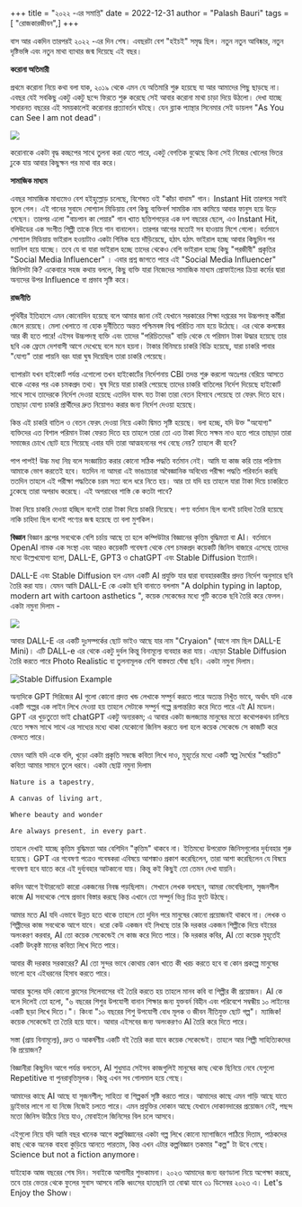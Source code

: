 +++
title = "২০২২ -এর সমাপ্তি"
date = 2022-12-31
author = "Palash Bauri"
tags = [ "রোজকারজীবন",]
+++

বাস আর একদিন তারপরই ২০২২ -এর দিন শেষ। এবছরটা বেশ "হইচই" সমৃদ্ধ ছিল। নতুন নতুন আবিষ্কার, নতুন দৃষ্টিভঙ্গি এবং নতুন মাথা ব্যাথার জন্ম দিয়েছে এই বছর।

**করোনা অতিমারী**

প্রথমে করোনা নিয়ে কথা বলা যাক, ২০১৯ থেকে এমন যে অতিমারি শুরু হয়েছে যা আর আমাদের পিছু ছাড়ছে না। এবছর যেই সবকিছু একটু একটু ছন্দে ফিরতে শুরু করেছে সেই আবার করোনা মাথা চাড়া দিয়ে উঠলো। দেখা যাচ্ছে সাধারনত বছরের এই সময়কালেই করোনার প্রত্যাবর্তন ঘটছে। যেন ব্ল্যাক প্যান্থার সিনেমার সেই ডায়লগ "As You can See I am not dead"।

![](https://media.tenor.com/95_8KxJJ1ogAAAAd/dead-black-panther.gif)

করোনাকে একটা বৃদ্ধ কচ্ছপের সাথে তুলনা করা যেতে পারে, একটু বেগতিক বুঝেছে কিনা সেই নিজের খোলের ভিতর ঢুকে যায় আবার কিছুক্ষন পর মাথা বার করে।


**সামাজিক মাধ্যম**

এবছর সামাজিক মাধ্যমেও বেশ হইহুল্লোড় চলেছে, বিশেষত ওই "কাঁচা বাদাম" গান। Instant Hit তারপরে সবাই ভুলে গেল।  এই গানের সুবাদে সোশ্যাল মিডিয়ায় বেশ কিছু ব্যক্তিবর্গ সাময়িক নাম কামিয়ে আবার ফানুস হয়ে উড়ে গেছেন। তারপর এলো "বাচপান কা পেয়ার" গান খ্যাত ছত্তিশগড়ের এক দশ বছরের ছেলে, এও Instant Hit, বলিউডের এক সংগীত শিল্পী তাকে নিয়ে গান বানালেন। তারপর আগের মতোই সব হাওয়ায় মিশে গেলো। বর্তমানে সোশ্যাল মিডিয়ায় ভাইরাল হওয়াটাও একটা গিমিক হয়ে দাঁড়িয়েছে, হঠাৎ হঠাৎ ভাইরাল হচ্ছে আবার কিছুদিন পর ভ্যানিশ হয়ে যাচ্ছে। তবে যে বা যারা ভাইরাল হচ্ছে তাদের থেকেও বেশি ভাইরাল হচ্ছে কিছু "পরজীবী" প্রকৃতির "Social Media Influencer" । এবার প্রশ্ন জাগতে পারে এই "Social Media Influencer" জিনিসটা কি? একেবারে সহজ কথায় বললে, কিছু ব্যক্তি যারা নিজেদের সামাজিক মাধ্যম প্রোফাইলের ক্রিয়া কর্মের দ্বারা অন্যদের উপর Influence বা প্রভাব সৃষ্টি করে।

**রাজনীতি**

পৃথিবীর ইতিহাসে এমন কোনোদিন হয়েছে বলে  আমার জানা নেই যেখানে সরকারের শিক্ষা দপ্তরের সব উচ্চপদস্থ কর্মীরা জেলে রয়েছে। মেলা খেলাতে না হোক দুর্নীতিতে অন্তত পশ্চিমবঙ্গ বিশ্ব পরিচিত নাম হয়ে উঠেছে। এর থেকে কলঙ্কের আর কী হতে পারে! এইসব উচ্চপদস্থ ব্যক্তি এবং তাদের "পরিচিতদের" বাড়ি থেকে যে পরিমান টাকা উদ্ধার হয়েছে তার ছবি এক ফ্রেমে দেশবাসী আগে দেখেছে বলে মনে হয়না। টাকার বিনিময়ে চাকরি বিক্রি হয়েছে, যারা চাকরি পাবার "যোগ্য" তারা পায়নি বরং যারা ঘুষ দিয়েছিল তারা চাকরি পেয়েছে।

ব্যাপারটা যখন হাইকোর্ট পর্যন্ত এগোলো তখন হাইকোর্টের নির্দেশনায় CBI তদন্ত শুরু করলো অতঃপর বেরিয়ে আসতে থাকে একের পর এক চমকপ্রদ তথ্য। ঘুষ দিয়ে যারা চাকরি পেয়েছে তাদের চাকরি বাতিলের নির্দেশ  দিয়েছে হাইকোর্ট সাথে সাথে তাদেরকে নির্দেশ দেওয়া হয়েছে এতদিন যাবৎ যত টাকা তারা বেতন হিসাবে পেয়েছে তা ফেরৎ দিতে হবে। তাছাড়া যোগ্য চাকরি প্রার্থীদের দ্রুত নিয়োগও করার জন্য নির্দেশ দেওয়া হয়েছে।

কিন্ত এই চাকরি বাতিল ও বেতন ফেরৎ দেওয়া নিয়ে একটা দ্বিমত সৃষ্টি হয়েছে। বলা হচ্ছে, যদি উক্ত "অযোগ্য" ব্যক্তিদের এত বিশাল পরিমান টাকা ফেরত দিতে হয় তাহলে তারা তো এত টাকা দিতে সক্ষম নাও হতে পারে তাছাড়া তারা সমাজের চোখে ছোট হয়ে গিয়েছে এবার যদি তারা আত্মহননের পথ বেছে নেয়? তাহলে কী হবে?

পাপ পাপই! উচ্চ মধ্য নিম্ন বলে সংজ্ঞায়িত করার কোনো সঠিক পদ্ধতি বর্তমান নেই। আমি যা কাজ করি তার পরিণাম আমাকে ভোগ করতেই হবে। যতদিন না আমরা এই ভাঙাচোরা অবৈজ্ঞানিক অবিধেয় পরীক্ষা পদ্ধতি পরিবর্তন করছি ততদিন  তাহলে এই পরীক্ষা পদ্ধতিকে চরম সত্য বলে ধরে নিতে হয়। আর তা যদি হয় তাহলে যারা টাকা দিয়ে চাকরিতে ঢুকেছে তারা অপরাধ করেছে। এই অপরাধের শাস্তি কে কতটা পাবে?

টাকা নিয়ে চাকরি দেওয়া হচ্ছিল বলেই তারা টাকা দিয়ে চাকরি নিয়েছে। পণ্য বর্তমান ছিল বলেই চাহিদা তৈরি হয়েছে নাকি চাহিদা ছিল বলেই পণ্যের জন্ম হয়েছে তা বলা মুশকিল।

**বিজ্ঞান**
বিজ্ঞান গ্রূপের সবথেকে বেশি চর্চায় আছে তা হলে কম্পিউটার বিজ্ঞানের কৃত্তিম বুদ্ধিমত্তা বা AI। বর্তমানে OpenAI নামক এক সংস্থা এবং আরও কয়েকটি গবেষণা থেকে বেশ চমকপ্রদ কয়েকটি জিনিস বাজারে এসেছে তাদের মধ্যে উল্লেখযোগ্য হলো, DALL-E, GPT3 ও chatGPT এবং Stable Diffusion ইত্যাদি।

DALL-E এবং Stable Diffusion হল এমন একটি AI প্রযুক্তি যার দ্বারা ব্যবহারকারীর প্রদত্ত নির্দেশ অনুসারে ছবি তৈরি করা যায়।  যেমন আমি DALL-E কে একটা ছবি বানাতে বললাম "A dolphin typing in laptop, modern art with cartoon asthetics ", কয়েক সেকেন্ডের মধ্যে গুটি কতেক ছবি তৈরি করে ফেলল। একটা নমুনা দিলাম -

![](https://i.imgur.com/1DZp1wM.png)

আবার DALL-E এর একটি দুঃসম্পর্কের ছোট ভাইও আছে যার নাম "Cryaion" (আগে নাম ছিল DALL-E Mini)। এটি DALL-e এর থেকে একটু দুর্বল কিন্তু বিনামূল্যে ব্যবহার করা যায়। এছাড়া Stable Diffusion তৈরি করতে পারে Photo Realistic বা তুলনামূলক বেশি বাস্তবতা ঘেঁষা ছবি। একটা নমুনা দিলাম।

![](https://i.imgur.com/RnA5t8F.png "Stable Diffusion Example")

অন্যদিকে GPT সিরিজের AI গুলো কোনো প্রদত্ত খন্ড লেখাকে সম্পুর্ন করতে পারে অত্যন্ত নিখুঁত ভাবে, অর্থাৎ যদি একে একটি গল্পের এক লাইন লিখে দেওয়া হয় তাহলে সেটাকে সম্পুর্ন গল্পে রূপান্তরিত করে দিতে পারে এই AI মডেল। GPT এর খুড়তুতো ভাই chatGPT একটু অন্যরকম; এ আবার একটা জলজ্যান্ত মানুষের মতো কথোপকথন চালিয়ে যেতে সক্ষম সাথে সাথে এর সাধ্যের মধ্যে থাকা যেকোনো জিনিস করতে বলা হলে কয়েক সেকেন্ডে সে কাজটি করে ফেলতে পারে।

যেমন আমি যদি একে বলি, খুড়ো একটা প্রকৃতি সম্বন্ধে কবিতা লিখে দাও, মুহূর্তের মধ্যে একটি স্বল্প দৈর্ঘ্যের "স্বরচিত" কবিতা আমার সামনে তুলে ধরবে। একটা ছোট্ট নমুনা দিলাম

```go
Nature is a tapestry,

A canvas of living art,

Where beauty and wonder

Are always present, in every part.
```


তাহলে দেখাই যাচ্ছে কৃত্তিম বুদ্ধিমত্তা আর বেশিদিন "কৃত্তিম" থাকবে না। ইতিমধ্যে উপরোক্ত জিনিসগুলোর দুর্ব্যবহার শুরু হয়েছে। GPT এর গবেষণা পত্রেও গবেষকরা এবিষয়ে আশঙ্কাও প্রকাশ করেছিলেন, তারা আশা করেছিলেন যে বিষয়ে গবেষণা হবে যাতে করে এই দুর্ব্যবহার আটকানো যায়। কিন্তু কই কিছুই তো তেমন দেখা যায়নি।

কদিন আগে ইন্টারনেটে কারো একজনের নিবন্ধ পড়ছিলাম। সেখানে লেখক বলছেন, আমরা ভেবেছিলাম, সৃজনশীল কাজে AI সবথেকে শেষে প্রভাব বিস্তার করছে কিন্ত এখানে তো সম্পুর্ন ভিন্ন চিত্র ফুটে উঠছে।

আমার মতে AI যদি এভাবে উন্নত হতে থাকে তাহলে তো দুদিন পরে মানুষের কোনো প্রয়োজনই থাকবে না। লেখক ও শিল্পীদের কাজ সবথেকে আগে যাবে। ধরো কেউ একজন বই লিখছে তার কি দরকার একজন শিল্পীকে দিয়ে বইয়ের অলংকরণ করবার, AI তো কয়েক সেকেন্ডেই সে কাজ করে দিতে পারে। কি দরকার কবির, AI তো কয়েক মুহূর্তেই একটি উৎকৃষ্ট মানের কবিতা লিখে দিতে পারে।

আবার কী দরকার সরকারের? AI তো সুন্দর ভাবে কোথায় কোন খাতে কী খরচ করতে হবে বা কোন প্রকল্পে মানুষের ভালো হবে এইধরনের হিসাব করতে পারে।

আবার স্কুলের যদি কোনো ক্লাসের সিলেবাসের বই তৈরি করতে হয় তাহলে মানব কবি বা শিল্পীর কী প্রয়োজন। AI কে বলে দিলেই তো হলো, "৬ বছরের শিশুর উপযোগী বানান শিক্ষার জন্য যুক্তবর্ন বিহীন এবং পরিবেশে সম্বন্ধীয় ১০ লাইনের একটি ছড়া লিখে দিতে।"।  কিংবা "১০ বছরের শিশু উপযোগী বোধ মূলক ও জীবন নীতিযুক্ত ছোট গল্প"। ম্যাজিক! কয়েক সেকেন্ডেই তা তৈরি হয়ে যাবে। আবার এইসবের জন্য অলংকরণও AI তৈরি করে দিতে পারে।

সস্তা (প্রায় বিনামূল্যে), দ্রুত ও আকর্ষণীয় একটি বই তৈরি করা যাবে কয়েক সেকেন্ডেই। তাহলে আর শিল্পী সাহিত্যিকদের কি প্রয়োজন?

বিজ্ঞানীরা কিছুদিন আগে পর্যন্ত বলতেন, AI শুধুমাত্র সেইসব কাজগুলিই মানুষের কাছ থেকে ছিনিয়ে নেবে যেগুলো Repetitive বা পুনরাবৃত্তিমূলক। কিন্তু এখন সব গোলমাল হয়ে গেছে।

আমাদের কাছে AI আছে যা সৃজনশীল; সাহিত্য বা শিল্পকর্ম সৃষ্টি করতে পারে। আমাদের কাছে এমন গাড়ি আছে যাতে ড্রাইভার লাগে না যা নিজে নিজেই চলতে পারে। এমন প্রযুক্তির দোকান আছে যেখানে দোকানদারের প্রয়োজন নেই, পছন্দ মতো জিনিস উঠিয়ে নিয়ে যাও, মোবাইলে জিনিসের বিল চলে আসবে।

এইগুলো নিয়ে যদি আমি বছর খানেক আগে কল্পবিজ্ঞানের একটা গল্প লিখে কোনো ম্যাগাজিনে পাঠিয়ে দিতাম, পাঠকদের কাছ থেকে অনেক বাহবা কুড়িয়ে আনতে পারতাম, কিন্ত এখন এটার কল্পবিজ্ঞান তকমার "কল্প" টা উবে গেছে। Science but not a fiction anymore।

যাইহোক আজ বছরের শেষ দিন। সবাইকে আগামীর শুভকামনা। ২০২৩ আমাদের জন্য বরণডালা নিয়ে অপেক্ষা করছে, তবে তার ভেতর থেকে ফুলের সুবাস আসবে নাকি ধ্বংসের হাতছানি তা বোঝা যাবে ৩১ ডিসেম্বর ২০২৩ এ। Let's Enjoy the Show।
